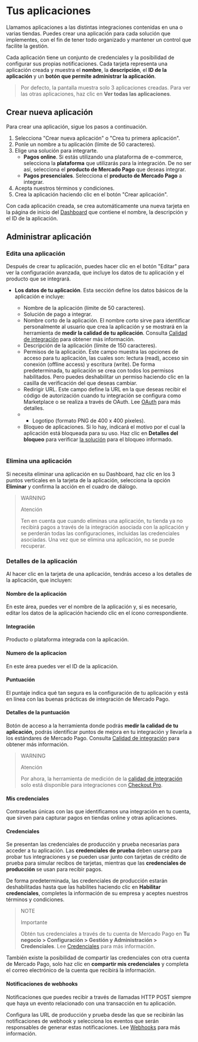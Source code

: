 # Tus aplicaciones
 
Llamamos aplicaciones a las distintas integraciones contenidas en una o varias tiendas. Puedes crear una aplicación para cada solución que implementes, con el fin de tener todo organizado y mantener un control que facilite la gestión.
 
Cada aplicación tiene un conjunto de credenciales y la posibilidad de configurar sus propias notificaciones. Cada tarjeta representa una aplicación creada y muestra el **nombre**, la **descripción**, el **ID de la aplicación** y un **botón que permite administrar la aplicación**.

> Por defecto, la pantalla muestra solo 3 aplicaciones creadas. Para ver las otras aplicaciones, haz clic en **Ver todas las aplicaciones**.

## Crear nueva aplicación
 
Para crear una aplicación, sigue los pasos a continuación.
 
1. Selecciona "Crear nueva aplicación" o "Crea tu primera aplicación".
2. Ponle un nombre a tu aplicación (límite de 50 caracteres).
3. Elige una solución para integrarte.
   * **Pagos online**. Si estás utilizando una plataforma de e-commerce, selecciona la **plataforma** que utilizarás para la integración. De no ser así, selecciona el **producto de Mercado Pago** que deseas integrar.
   * **Pagos presenciales**. Selecciona el **producto de Mercado Pago** a integrar.
4. Acepta nuestros términos y condiciones.
5. Crea la aplicación haciendo clic en el botón "Crear aplicación".
 
Con cada aplicación creada, se crea automáticamente una nueva tarjeta en la página de inicio del [Dashboard](https://www.mercadopago[FAKER][URL][DOMAIN]/developers/panel) que contiene el nombre, la descripción y el ID de la aplicación.

## Administrar aplicación
 
### Edita una aplicación
Después de crear tu aplicación, puedes hacer clic en el botón "Editar" para ver la configuración avanzada, que incluye los datos de tu aplicación y el producto que se integrará.
 
* **Los datos de tu aplicación**. Esta sección define los datos básicos de la aplicación e incluye:
 
  - Nombre de la aplicación (límite de 50 caracteres).
  - Solución de pago a integrar.
  - Nombre corto de la aplicación. El nombre corto sirve para identificar personalmente al usuario que crea la aplicación y se mostrará en la herramienta de **medir la calidad de tu aplicación**. Consulta [Calidad de integración](/developers/rd/guides/additional-content/homologator/homologator) para obtener más información.
  - Descripción de la aplicación (límite de 150 caracteres).
  - Permisos de la aplicación. Este campo muestra las opciones de acceso para tu aplicación, las cuales son: lectura (read), acceso sin conexión (offline access) y escritura (write). De forma predeterminada, tu aplicación se crea con todos los permisos habilitados. Pero puedes deshabilitar un permiso haciendo clic en la casilla de verificación del que deseas cambiar.
  - Redirigir URL. Este campo define la URL en la que deseas recibir el código de autorización cuando tu integración se configura como Marketplace o se realiza a través de OAuth. Lee [OAuth](/developers/es/docs/security/oauth/introduction) para más detalles.
  - - Logotipo (formato PNG de 400 x 400 píxeles).
  - Bloqueo de aplicaciones. Si lo hay, indicará el motivo por el cual la aplicación está bloqueada para su uso. Haz clic en **Detalles del bloqueo** para verificar [la solución](https://www.mercadopago[FAKER][URL][DOMAIN]/developers/es/support/23066) para el bloqueo informado.
  <br/>
 
### Elimina una aplicación
Si necesita eliminar una aplicación en su Dashboard, haz clic en los 3 puntos verticales en la tarjeta de la aplicación, selecciona la opción **Eliminar** y confirma la acción en el cuadro de diálogo.
 
> WARNING
>
> Atención
>
> Ten en cuenta que cuando eliminas una aplicación, tu tienda ya no recibirá pagos a través de la integración asociada con la aplicación y se perderán todas las configuraciones, incluidas las credenciales asociadas. Una vez que se elimina una aplicación, no se puede recuperar.
 
### Detalles de la aplicación
 
Al hacer clic en la tarjeta de una aplicación, tendrás acceso a los detalles de la aplicación, que incluyen:

#### Nombre de la aplicación
En este área, puedes ver el nombre de la aplicación y, si es necesario, editar los datos de la aplicación haciendo clic en el ícono correspondiente.

#### Integración 
Producto o plataforma integrada con la aplicación.

#### Numero de la aplicacion
En este área puedes ver el ID de la aplicación.

#### Puntuación 
El puntaje indica qué tan segura es la configuración de tu aplicación y está en línea con las buenas prácticas de integración de Mercado Pago.

#### Detalles de la puntuación
Botón de acceso a la herramienta donde podrás **medir la calidad de tu aplicación**, podrás identificar puntos de mejora en tu integración y llevarla a los estándares de Mercado Pago. Consulta [Calidad de integración](/developers/rd/guides/additional-content/homologator/homologator) para obtener más información.

> WARNING
>
> Atención
>
> Por ahora, la herramienta de medición de la [calidad de integración](/developers/es/guides/additional-content/homologator/homologator) solo está disponible para integraciones con [Checkout Pro](/developers/es/docs/checkout-pro/landing).

#### Mis credenciales
Contraseñas únicas con las que identificamos una integración en tu cuenta, que sirven para capturar pagos en tiendas online y otras aplicaciones.
 
#### Credenciales
Se presentan las credenciales de producción y prueba necesarias para acceder a tu aplicación. Las **credenciales de prueba** deben usarse para probar tus integraciones y se pueden usar junto con tarjetas de crédito de prueba para simular recibos de tarjetas, mientras que las **credenciales de producción** se usan para recibir pagos.
 
De forma predeterminada, las credenciales de producción estarán deshabilitadas hasta que las habilites haciendo clic en **Habilitar credenciales**, completes la información de su empresa y aceptes nuestros términos y condiciones.
 
> NOTE
>
> Importante
>
> Obtén tus credenciales a través de tu cuenta de Mercado Pago en **Tu negocio > Configuración > Gestión y Administración > Credenciales**.  Lee [Credenciales](/developers/es/guides/additional-content/credentials/credentials) para más información.
 
También existe la posibilidad de compartir las credenciales con otra cuenta de Mercado Pago, solo haz clic en **compartir mis credenciales** y completa el correo electrónico de la cuenta que recibirá la información.
 
#### Notificaciones de webhooks
Notificaciones que puedes recibir a través de llamadas HTTP POST siempre que haya un evento relacionado con una transacción en tu aplicación.

Configura las URL de producción y prueba desde las que se recibirán las notificaciones de webhook y selecciona los eventos que serán responsables de generar estas notificaciones. Lee [Webhooks](/developers/es/guides/additional-content/notifications/webhooks/webhooks) para más información.
